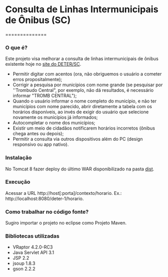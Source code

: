 # Consulta de Linhas Intermunicipais de Ônibus (SC) 
==============
### O que é?
Este projeto visa melhorar a consulta de linhas intermunicipais de ônibus existente hoje no [site do DETER/SC](http://www.deter.sc.gov.br/index.php?modulo=conteudo&int_seq_secao=15&int_seq_subsecao=95&int_seq_conteudo=21).
- Permitir digitar com acentos (ora, não obriguemos o usuário a cometer erros propositalmente);
- Corrigir a pesquisa por municípios com nome grande (se pesquisar por ''Trombudo Central", por exemplo, não dá resultados, é necessário informar "TROMB CENTRAL");
- Quando o usuário informar o nome completo do município, e não ter municípios com nome parecido, abrir diretamente a tabela com os horários disponíveis, ao invés de exigir do usuário que selecione novamente os municípios já informados;
- Autocompletar o nome dos municípios;
- Existir um meio de cidadãos notificarem horários incorretos (ônibus chega antes ou depois);
- Permitir a consulta via outros dispositivos além do PC (design responsivo ou app nativo).
### Instalação
No Tomcat 8 fazer deploy do último WAR disponibilizado na pasta [dist](deter/dist/).
### Execução
Acessar a URL http://host[:porta]/contexto/horario.
Ex.: http://localhost:8080/deter-1/horario.
### Como trabalhar no código fonte?
Sugiro importar o projeto no eclipse como Projeto Maven.
### Bibliotecas utilizadas
 - VRaptor 4.2.0-RC3
 - Java Servlet API 3.1
 - JSP 2.2
 - jsoup 1.8.3
 - gson 2.2.2


